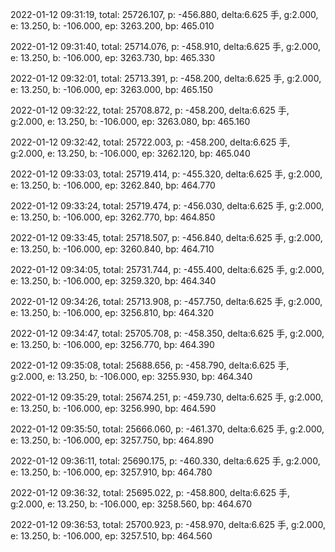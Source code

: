 2022-01-12 09:31:19, total: 25726.107, p: -456.880, delta:6.625 手, g:2.000, e: 13.250, b: -106.000, ep: 3263.200, bp: 465.010

2022-01-12 09:31:40, total: 25714.076, p: -458.910, delta:6.625 手, g:2.000, e: 13.250, b: -106.000, ep: 3263.730, bp: 465.330

2022-01-12 09:32:01, total: 25713.391, p: -458.200, delta:6.625 手, g:2.000, e: 13.250, b: -106.000, ep: 3263.000, bp: 465.150

2022-01-12 09:32:22, total: 25708.872, p: -458.200, delta:6.625 手, g:2.000, e: 13.250, b: -106.000, ep: 3263.080, bp: 465.160

2022-01-12 09:32:42, total: 25722.003, p: -458.200, delta:6.625 手, g:2.000, e: 13.250, b: -106.000, ep: 3262.120, bp: 465.040

2022-01-12 09:33:03, total: 25719.414, p: -455.320, delta:6.625 手, g:2.000, e: 13.250, b: -106.000, ep: 3262.840, bp: 464.770

2022-01-12 09:33:24, total: 25719.474, p: -456.030, delta:6.625 手, g:2.000, e: 13.250, b: -106.000, ep: 3262.770, bp: 464.850

2022-01-12 09:33:45, total: 25718.507, p: -456.840, delta:6.625 手, g:2.000, e: 13.250, b: -106.000, ep: 3260.840, bp: 464.710

2022-01-12 09:34:05, total: 25731.744, p: -455.400, delta:6.625 手, g:2.000, e: 13.250, b: -106.000, ep: 3259.320, bp: 464.340

2022-01-12 09:34:26, total: 25713.908, p: -457.750, delta:6.625 手, g:2.000, e: 13.250, b: -106.000, ep: 3256.810, bp: 464.320

2022-01-12 09:34:47, total: 25705.708, p: -458.350, delta:6.625 手, g:2.000, e: 13.250, b: -106.000, ep: 3256.770, bp: 464.390

2022-01-12 09:35:08, total: 25688.656, p: -458.790, delta:6.625 手, g:2.000, e: 13.250, b: -106.000, ep: 3255.930, bp: 464.340

2022-01-12 09:35:29, total: 25674.251, p: -459.730, delta:6.625 手, g:2.000, e: 13.250, b: -106.000, ep: 3256.990, bp: 464.590

2022-01-12 09:35:50, total: 25666.060, p: -461.370, delta:6.625 手, g:2.000, e: 13.250, b: -106.000, ep: 3257.750, bp: 464.890

2022-01-12 09:36:11, total: 25690.175, p: -460.330, delta:6.625 手, g:2.000, e: 13.250, b: -106.000, ep: 3257.910, bp: 464.780

2022-01-12 09:36:32, total: 25695.022, p: -458.800, delta:6.625 手, g:2.000, e: 13.250, b: -106.000, ep: 3258.560, bp: 464.670

2022-01-12 09:36:53, total: 25700.923, p: -458.970, delta:6.625 手, g:2.000, e: 13.250, b: -106.000, ep: 3257.510, bp: 464.560